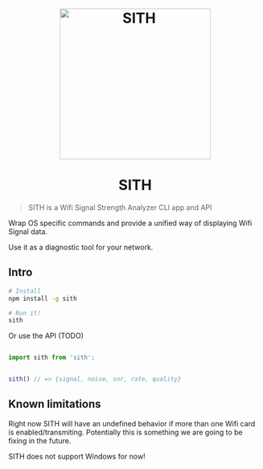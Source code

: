 <h1 align="center">
  <img width="300" src="https://rawgit.com/franleplant/sith-cli/master/sith_logo.png" alt="SITH">
  </br>
  </br>  
  SITH
</h1>

> SITH is a Wifi Signal Strength Analyzer CLI app and API

Wrap OS specific commands and provide a unified way of displaying Wifi Signal data.

Use it as a diagnostic tool for your network.

## Intro

```sh
# Install
npm install -g sith

# Run it!
sith
```


Or use the API (TODO)

```javascript

import sith from 'sith';


sith() // => {signal, noise, snr, rate, quality}
```


## Known limitations
Right now SITH will have an undefined behavior if more than one Wifi card
is enabled/transmiting. Potentially this is something we are going to be fixing in the future.

SITH does not support Windows for now!



